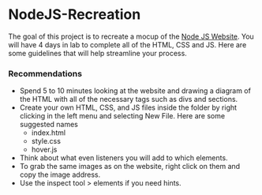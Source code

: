  # NodeJS-Recreation

The goal of this project is to recreate a mocup of the [Node JS Website](https://nodejs.org).  You will have 4 days in lab to complete all of the HTML, CSS and JS.  Here are some guidelines that will help streamline your process.

### Recommendations
  +  Spend 5 to 10 minutes looking at the website and drawing a diagram of the HTML with all of the necessary tags such as divs and sections.
  +  Create your own HTML, CSS, and JS files inside the folder by right clicking in the left menu and selecting New File.  Here are some suggested names
      -  index.html
      -  style.css
      -  hover.js
  +  Think about what even listeners you will add to which elements.
  +  To grab the same images as on the website, right click on them and copy the image address.
  +  Use the inspect tool > elements if you need hints.

